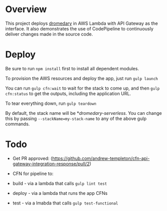 # Overview
This project deploys [dromedary](https://github.com/stelligent/dromedary) in AWS Lambda with API Gateway as the interface.  It also demonstrates the use of CodePipeline to continuously deliver changes made in the source code.

# Deploy
Be sure to run `npm install` first to install all dependent modules.

To provision the AWS resources and deploy the app, just run `gulp launch`

You can run `gulp cfn:wait` to wait for the stack to come up, and then `gulp cfn:status` to get the outputs, including the application URL.

To tear everything down, run `gulp teardown`

By default, the stack name will be **dromedary-serverless*.  You can change this by passing `--stackName=my-stack-name` to any of the above gulp commands.

# Todo
* Get PR approved: (https://github.com/andrew-templeton/cfn-api-gateway-integration-response/pull/2)
* CFN for pipeline to:

 * build - via a lambda that calls `gulp lint test`
 * deploy - via a lambda that runs the app CFNs
 * test - via a lmabda that calls `gulp test-functional`

